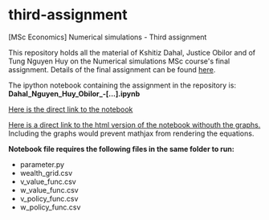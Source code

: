 # third-assignment
[MSc Economics] Numerical simulations - Third assignment

This repository holds all the material of Kshitiz Dahal, Justice Obilor and of
Tung Nguyen Huy on the Numerical simulations MSc course's final assignment.
Details of the final assignment can be found
[here](http://janboone.github.io/open_source_for_economists/assignment3.html).

The ipython notebook containing the assignment in the repository is:
**Dahal_Nguyen_Huy_Obilor_-[...].ipynb**

[Here is the direct link to the notebook](https://github.com/numeraire92/third-assignment/blob/master/Dahal_Nguyen_Huy_Obilor_-_Agent_based_modeling_approach_of_the_Greenwood-Jovanovic_model.ipynb)

[Here is a direct link to the html version of the notebook withouth the graphs.](http://numeraire92.github.io/third-assignment/) Including the graphs would prevent mathjax from rendering the equations.


**Notebook file requires the following files in the same folder to run:**

* parameter.py
* wealth_grid.csv
* v_value_func.csv
* w_value_func.csv
* v_policy_func.csv
* w_policy_func.csv
